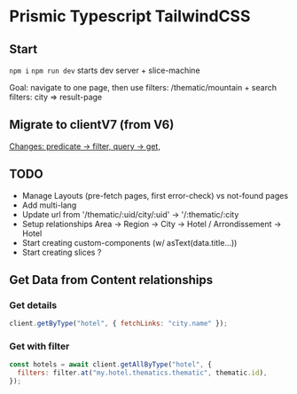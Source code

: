 # Prismic Typescript TailwindCSS

## Start

`npm i`
`npm run dev` starts dev server + slice-machine

Goal: navigate to one page, then use filters:
/thematic/mountain + search filters: city => result-page

## Migrate to clientV7 (from V6)

[Changes: predicate -> filter, query -> get, ](https://prismic.io/docs/prismicio-client-v7-migration-guide#migrate-from-removed-deprecated-apis)

## TODO

- Manage Layouts (pre-fetch pages, first error-check) vs not-found pages
- Add multi-lang
- Update url from '/thematic/:uid/city/:uid' -> '/:thematic/:city
- Setup relationships Area -> Region -> City -> Hotel / Arrondissement -> Hotel
- Start creating custom-components (w/ asText(data.title...))
- Start creating slices ?

## Get Data from Content relationships

### Get details

```javascript
client.getByType("hotel", { fetchLinks: "city.name" });
```

### Get with filter

```javascript
const hotels = await client.getAllByType("hotel", {
  filters: filter.at("my.hotel.thematics.thematic", thematic.id),
});
```
